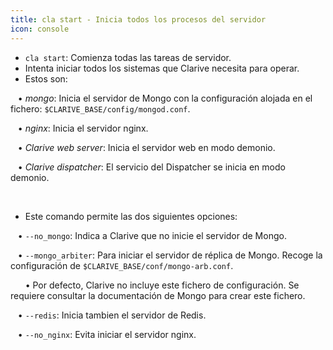 ```yaml
---
title: cla start - Inicia todos los procesos del servidor
icon: console
---
```

* `cla start`: Comienza todas las tareas de servidor. 
* Intenta iniciar todos los sistemas que Clarive necesita para operar.
* Estos son: <br />

&nbsp; &nbsp;• *mongo*: Inicia el servidor de Mongo con la configuración alojada en el fichero: `$CLARIVE_BASE/config/mongod.conf`.

&nbsp; &nbsp;• *nginx*: Inicia el servidor nginx.

&nbsp; &nbsp;• *Clarive web server*: Inicia el servidor web en modo demonio.

&nbsp; &nbsp;• *Clarive dispatcher*: El servicio del Dispatcher se inicia en modo demonio.

<br/> 

* Este comando permite las dos siguientes opciones: <br/> 

&nbsp; &nbsp;•  `--no_mongo`: Indica a Clarive que no inicie el servidor de Mongo. <br/> 

&nbsp; &nbsp;•  `--mongo_arbiter`: Para iniciar el servidor de réplica de Mongo. Recoge la configuración de `$CLARIVE_BASE/conf/mongo-arb.conf`. <br />

&nbsp; &nbsp;&nbsp; &nbsp;• Por defecto, Clarive no incluye este fichero de configuración. Se requiere consultar la documentación de Mongo para crear este fichero. <br />

&nbsp; &nbsp;•  `--redis`: Inicia tambien el servidor de Redis. <br/> 

&nbsp; &nbsp;•  `--no_nginx`: Evita iniciar el servidor nginx.


